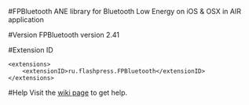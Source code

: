 #FPBluetooth
ANE library for Bluetooth Low Energy on iOS & OSX in AIR application

#Version
FPBluetooth version 2.41

#Extension ID
```
<extensions>
    <extensionID>ru.flashpress.FPBluetooth</extensionID>
</extensions>
```

#Help
Visit the [wiki page](https://github.com/flashpress/FPBluetooth/wiki) to get help.

